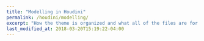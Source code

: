```yaml
---
title: "Modelling in Houdini"
permalink: /houdini/modelling/
excerpt: "How the theme is organized and what all of the files are for."
last_modified_at: 2018-03-20T15:19:22-04:00
---
```

